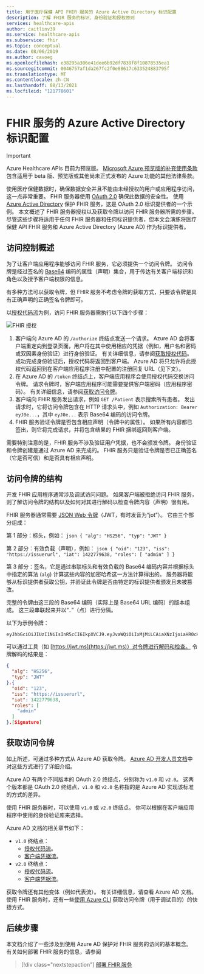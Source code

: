 ```yaml
---
title: 用于医疗保健 API FHIR 服务的 Azure Active Directory 标识配置
description: 了解 FHIR 服务的标识、身份验证和授权原则
services: healthcare-apis
author: caitlinv39
ms.service: healthcare-apis
ms.subservice: fhir
ms.topic: conceptual
ms.date: 08/06/2019
ms.author: cavoeg
ms.openlocfilehash: e38295a306e41dee6b92df7839f8f10878535ea1
ms.sourcegitcommit: 0046757af1da267fc2f0e88617c633524883795f
ms.translationtype: MT
ms.contentlocale: zh-CN
ms.lasthandoff: 08/13/2021
ms.locfileid: "121778601"
---
```

# <a name="azure-active-directory-identity-configuration-for-fhir-service"></a>FHIR 服务的 Azure Active Directory 标识配置

> [!IMPORTANT]
> Azure Healthcare APIs 目前为预览版。 [Microsoft Azure 预览版的补充使用条款](https://azure.microsoft.com/support/legal/preview-supplemental-terms/)包含适用于 beta 版、预览版或其他尚未正式发布的 Azure 功能的其他法律条款。

使用医疗保健数据时，确保数据安全并且不能由未经授权的用户或应用程序访问，这一点非常重要。 FHIR 服务器使用 [OAuth 2.0](https://oauth.net/2/) 确保此数据的安全性。 使用 [Azure Active Directory](../../active-directory/index.yml) 保护 FHIR 服务，这是 OAuth 2.0 标识提供者的一个示例。 本文概述了 FHIR 服务器授权以及获取令牌以访问 FHIR 服务器所需的步骤。 尽管这些步骤将适用于任何 FHIR 服务器和任何标识提供者，但本文会演练将医疗保健 API FHIR 服务和 Azure Active Directory (Azure AD) 作为标识提供者。

## <a name="access-control-overview"></a>访问控制概述

为了让客户端应用程序能够访问 FHIR 服务，它必须提供一个访问令牌。 访问令牌是经过签名的 [Base64](https://en.wikipedia.org/wiki/Base64) 编码的属性（声明）集合，用于传达有关客户端标识和角色以及授予客户端权限的信息。

有多种方法可以获取令牌，但 FHIR 服务不考虑令牌的获取方式，只要该令牌是具有正确声明的正确签名令牌即可。 

以[授权代码流](../../active-directory/azuread-dev/v1-protocols-oauth-code.md)为例，访问 FHIR 服务器需执行以下四个步骤：

![FHIR 授权](media/azure-active-directory-fhir-service/fhir-authorization.png)

1. 客户端向 Azure AD 的 `/authorize` 终结点发送一个请求。 Azure AD 会将客户端重定向到登录页面，用户将在其中使用相应的凭据（例如，用户名和密码或双因素身份验证）进行身份验证。 有关详细信息，请参阅[获取授权代码](../../active-directory/azuread-dev/v1-protocols-oauth-code.md#request-an-authorization-code)。 成功完成身份验证后，授权代码将返回到客户端。 Azure AD 将只允许将此授权代码返回到在客户端应用程序注册中配置的注册回复 URL（见下文）。
1. 在 Azure AD 的 `/token` 终结点上，客户端应用程序会使用授权代码交换访问令牌。 请求令牌时，客户端应用程序可能需要提供客户端密码（应用程序密码）。 有关详细信息，请参阅[获取访问令牌](../../active-directory/azuread-dev/v1-protocols-oauth-code.md#use-the-authorization-code-to-request-an-access-token)。
1. 客户端向 FHIR 服务发出请求，例如 `GET /Patient` 表示搜索所有患者。 发出请求时，它将访问令牌包含在 HTTP 请求头中，例如 `Authorization: Bearer eyJ0e...`，其中 `eyJ0e...` 表示 Base64 编码的访问令牌。
1. FHIR 服务验证令牌是否包含相应声明（令牌中的属性）。 如果所有内容都已签出，则它将完成请求，并将包含结果的 FHIR 捆绑返回到客户端。

需要特别注意的是，FHIR 服务不涉及验证用户凭据，也不会颁发令牌。 身份验证和令牌创建是通过 Azure AD 来完成的。 FHIR 服务只是验证令牌是否已正确签名（它是否可信）和是否具有相应声明。

## <a name="structure-of-an-access-token"></a>访问令牌的结构

开发 FHIR 应用程序通常涉及调试访问问题。 如果客户端被拒绝访问 FHIR 服务，则了解访问令牌的结构以及如何对其进行解码以检查令牌内容（声明）很有用。 

FHIR 服务器通常需要 [JSON Web 令牌](https://en.wikipedia.org/wiki/JSON_Web_Token)（JWT，有时发音为“jot”）。 它由三个部分组成：

第 1 部分：标头，例如：
    ```json
    {
      "alg": "HS256",
      "typ": "JWT"
    }
    ```

第 2 部分：有效负载（声明），例如：
    ```json
    {
     "oid": "123",
     "iss": "https://issuerurl",
     "iat": 1422779638,
     "roles": [
        "admin"
      ]
    }
    ```

第 3 部分：签名，它是通过串联标头和有效负载的 Base64 编码内容并根据标头中指定的算法 (`alg`) 计算这些内容的加密哈希这一方法计算得出的。 服务器将能够从标识提供者获取公钥，并验证此令牌是否由特定的标识提供者颁发且未被篡改。

完整的令牌由这三段的 Base64 编码（实际上是 Base64 URL 编码）的版本组成。 这三段串联起来并以“`.`”（点）进行分隔。

以下为示例令牌：

```
eyJhbGciOiJIUzI1NiIsInR5cCI6IkpXVCJ9.eyJvaWQiOiIxMjMiLCAiaXNzIjoiaHR0cHM6Ly9pc3N1ZXJ1cmwiLCJpYXQiOjE0MjI3Nzk2MzgsInJvbGVzIjpbImFkbWluIl19.gzSraSYS8EXBxLN_oWnFSRgCzcmJmMjLiuyu5CSpyHI
```

可以通过工具（如 [https://jwt.ms](https://jwt.ms)）对令牌进行解码和检查。 令牌解码的结果是：

```json
{
  "alg": "HS256",
  "typ": "JWT"
}.{
  "oid": "123",
  "iss": "https://issuerurl",
  "iat": 1422779638,
  "roles": [
    "admin"
  ]
}.[Signature]
```

## <a name="obtaining-an-access-token"></a>获取访问令牌

如上所述，可通过多种方式从 Azure AD 获取令牌。 [Azure AD 开发人员文档](../../active-directory/develop/index.yml)中对这些方式进行了详细介绍。

Azure AD 有两个不同版本的 OAuth 2.0 终结点，分别称为 `v1.0` 和 `v2.0`。 这两个版本都是 OAuth 2.0 终结点，`v1.0` 和 `v2.0` 名称指的是 Azure AD 实现该标准的方式的差异。 

使用 FHIR 服务器时，可以使用 `v1.0` 或 `v2.0` 终结点。 你可以根据在客户端应用程序中使用的身份验证库来选择。

Azure AD 文档的相关章节如下：

* `v1.0` 终结点：
    * [授权代码流](../../active-directory/azuread-dev/v1-protocols-oauth-code.md)。
    * [客户端凭据流](../../active-directory/azuread-dev/v1-oauth2-client-creds-grant-flow.md)。
* `v2.0` 终结点：
    * [授权代码流](../../active-directory/develop/v2-oauth2-auth-code-flow.md)。
    * [客户端凭据流](../../active-directory/develop/v2-oauth2-client-creds-grant-flow.md)。

获取令牌还有其他变体（例如代表流）。 有关详细信息，请查看 Azure AD 文档。 使用 FHIR 服务时，还有一些[使用 Azure CLI](get-healthcare-apis-access-token-cli.md) 获取访问令牌（用于调试目的）的快捷方式。

## <a name="next-steps"></a>后续步骤

本文档介绍了一些涉及到使用 Azure AD 保护对 FHIR 服务的访问的基本概念。 有关如何部署 FHIR 服务的信息，请参阅

>[!div class="nextstepaction"]
>[部署 FHIR 服务](fhir-portal-quickstart.md)